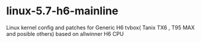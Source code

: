 # linux-5.7-h6-mainline
Linux kernel config and patches for Generic H6 tvbox( Tanix TX6 , T95 MAX and posible others) based on allwinner H6 CPU

